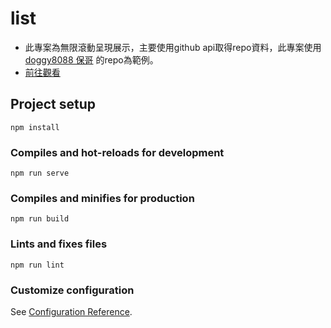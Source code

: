 # list

* 此專案為無限滾動呈現展示，主要使用github api取得repo資料，此專案使用[doggy8088 保哥](https://shikai1997.github.io/list/) 的repo為範例。
* [前往觀看](https://shikai1997.github.io/list/)

## 

## Project setup
```
npm install
```

### Compiles and hot-reloads for development
```
npm run serve
```

### Compiles and minifies for production
```
npm run build
```

### Lints and fixes files
```
npm run lint
```

### Customize configuration
See [Configuration Reference](https://cli.vuejs.org/config/).
